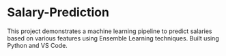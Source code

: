 # Salary-Prediction
This project demonstrates a machine learning pipeline to predict salaries based on various features using Ensemble Learning techniques. Built using Python and VS Code.
